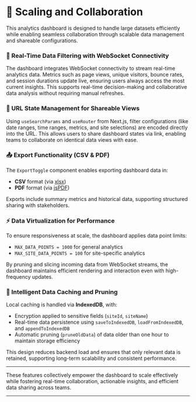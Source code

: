 
# 🚀 Scaling and Collaboration

This analytics dashboard is designed to handle large datasets efficiently while enabling seamless collaboration through scalable data management and shareable configurations.

### 🔌 Real-Time Data Filtering with WebSocket Connectivity

The dashboard integrates WebSocket connectivity to stream real-time analytics data. Metrics such as page views, unique visitors, bounce rates, and session durations update live, ensuring users always access the most current insights. This supports real-time decision-making and collaborative data analysis without requiring manual refreshes.

### 🔗 URL State Management for Shareable Views

Using `useSearchParams` and `useRouter` from Next.js, filter configurations (like date ranges, time ranges, metrics, and site selections) are encoded directly into the URL. This allows users to share dashboard states via link, enabling teams to collaborate on identical data views with ease.

### 📤 Export Functionality (CSV & PDF)

The `ExportToggle` component enables exporting dashboard data in:

* **CSV** format (via [xlsx](https://www.npmjs.com/package/xlsx))
* **PDF** format (via [jsPDF](https://www.npmjs.com/package/jspdf))

Exports include summary metrics and historical data, supporting structured sharing with stakeholders.

### ⚡ Data Virtualization for Performance

To ensure responsiveness at scale, the dashboard applies data point limits:

* `MAX_DATA_POINTS = 1000` for general analytics
* `MAX_SITE_DATA_POINTS = 100` for site-specific analytics

By pruning and slicing incoming data from WebSocket streams, the dashboard maintains efficient rendering and interaction even with high-frequency updates.

### 🧠 Intelligent Data Caching and Pruning

Local caching is handled via **IndexedDB**, with:

* Encryption applied to sensitive fields (`siteId`, `siteName`)
* Real-time data persistence using `saveToIndexedDB`, `loadFromIndexedDB`, and `appendToIndexedDB`
* Automatic pruning (`pruneOldData`) of data older than one hour to maintain storage efficiency

This design reduces backend load and ensures that only relevant data is retained, supporting long-term scalability and consistent performance.

---

These features collectively empower the dashboard to scale effectively while fostering real-time collaboration, actionable insights, and efficient data sharing across teams.

---

